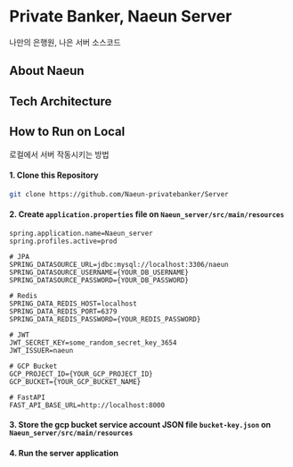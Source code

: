 # Private Banker, Naeun Server

나만의 은행원, 나은 서버 소스코드

## About Naeun

## Tech Architecture

## How to Run on Local

로컬에서 서버 작동시키는 방법

#### 1. Clone this Repository

```bash
git clone https://github.com/Naeun-privatebanker/Server
```

#### 2. Create `application.properties` file on `Naeun_server/src/main/resources`

```properties
spring.application.name=Naeun_server
spring.profiles.active=prod

# JPA
SPRING_DATASOURCE_URL=jdbc:mysql://localhost:3306/naeun
SPRING_DATASOURCE_USERNAME={YOUR_DB_USERNAME}
SPRING_DATASOURCE_PASSWORD={YOUR_DB_PASSWORD}

# Redis
SPRING_DATA_REDIS_HOST=localhost
SPRING_DATA_REDIS_PORT=6379
SPRING_DATA_REDIS_PASSWORD={YOUR_REDIS_PASSWORD}

# JWT
JWT_SECRET_KEY=some_random_secret_key_3654
JWT_ISSUER=naeun

# GCP Bucket
GCP_PROJECT_ID={YOUR_GCP_PROJECT_ID}
GCP_BUCKET={YOUR_GCP_BUCKET_NAME}

# FastAPI
FAST_API_BASE_URL=http://localhost:8000
```

#### 3. Store the gcp bucket service account JSON file `bucket-key.json` on `Naeun_server/src/main/resources`

#### 4. Run the server application
